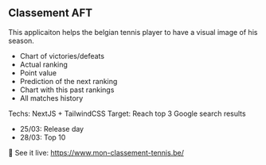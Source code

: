 ## Classement AFT

This applicaiton helps the belgian tennis player to have a visual image of his season.

- Chart of victories/defeats
- Actual ranking
- Point value
- Prediction of the next ranking
- Chart with this past rankings
- All matches history


Techs: NextJS + TailwindCSS
Target: Reach top 3 Google search results
  - 25/03: Release day
  - 28/03: Top 10

🎾 See it live: https://www.mon-classement-tennis.be/
